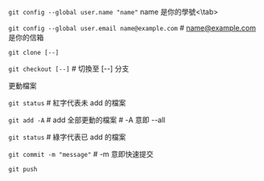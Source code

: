 `git config --global user.name "name"`                <tab> name 是你的學號<\tab>

`git config --global user.email name@example.com`     # name@example.com 是你的信箱

`git clone [--]`

`git checkout [--]`                                   # 切換至 [--] 分支

更動檔案

`git status`                                          # 紅字代表未 add 的檔案

`git add -A`                                          # add 全部更動的檔案         # -A 意即 --all

`git status`                                          # 綠字代表已 add 的檔案

`git commit -m "message"`                             # -m 意即快速提交

`git push`
